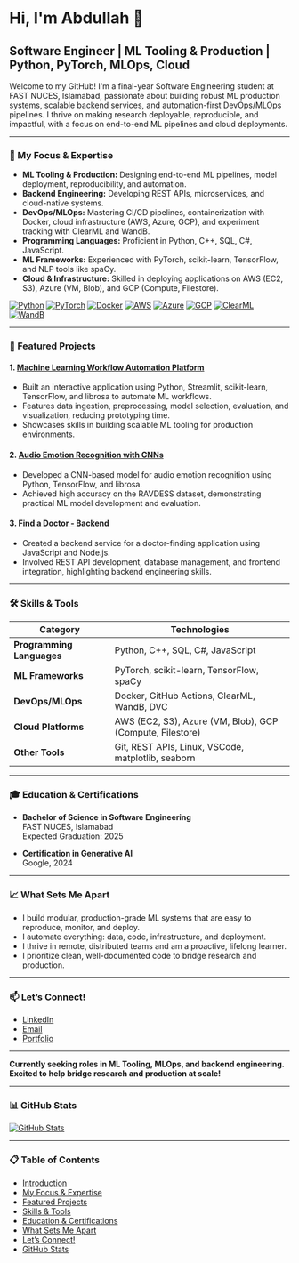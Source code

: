 # Hi, I'm Abdullah 👋

## Software Engineer | ML Tooling & Production | Python, PyTorch, MLOps, Cloud

Welcome to my GitHub! I'm a final-year Software Engineering student at FAST NUCES, Islamabad, passionate about building robust ML production systems, scalable backend services, and automation-first DevOps/MLOps pipelines. I thrive on making research deployable, reproducible, and impactful, with a focus on end-to-end ML pipelines and cloud deployments.

---

### 🌟 My Focus & Expertise

- **ML Tooling & Production:** Designing end-to-end ML pipelines, model deployment, reproducibility, and automation.
- **Backend Engineering:** Developing REST APIs, microservices, and cloud-native systems.
- **DevOps/MLOps:** Mastering CI/CD pipelines, containerization with Docker, cloud infrastructure (AWS, Azure, GCP), and experiment tracking with ClearML and WandB.
- **Programming Languages:** Proficient in Python, C++, SQL, C#, JavaScript.
- **ML Frameworks:** Experienced with PyTorch, scikit-learn, TensorFlow, and NLP tools like spaCy.
- **Cloud & Infrastructure:** Skilled in deploying applications on AWS (EC2, S3), Azure (VM, Blob), and GCP (Compute, Filestore).

[![Python](https://img.shields.io/badge/Python-3776AB?style=for-the-badge&logo=python&logoColor=white)](https://www.python.org/)
[![PyTorch](https://img.shields.io/badge/PyTorch-%23EE4C2C.svg?style=for-the-badge&logo=PyTorch&logoColor=white)](https://pytorch.org/)
[![Docker](https://img.shields.io/badge/Docker-2CA5E0?style=for-the-badge&logo=docker&logoColor=white)](https://www.docker.com/)
[![AWS](https://img.shields.io/badge/AWS-%23FF9900.svg?style=for-the-badge&logo=amazon-aws&logoColor=white)](https://aws.amazon.com/)
[![Azure](https://img.shields.io/badge/Azure-0078D4?style=for-the-badge&logo=microsoftazure&logoColor=white)](https://azure.microsoft.com/)
[![GCP](https://img.shields.io/badge/Google%20Cloud%20Platform-4285F4?style=for-the-badge&logo=google-cloud&logoColor=white)](https://cloud.google.com/)
[![ClearML](https://img.shields.io/badge/ClearML-3572A5?style=for-the-badge&logo=clearml&logoColor=white)](https://clear.ml/)
[![WandB](https://img.shields.io/badge/WandB-8BE0A6?style=for-the-badge&logo=wandb&logoColor=white)](https://wandb.ai/)

---

### 🚀 Featured Projects

#### 1. [Machine Learning Workflow Automation Platform](https://github.com/Abdullah9213/ml-workflow-automation)
- Built an interactive application using Python, Streamlit, scikit-learn, TensorFlow, and librosa to automate ML workflows.
- Features data ingestion, preprocessing, model selection, evaluation, and visualization, reducing prototyping time.
- Showcases skills in building scalable ML tooling for production environments.

#### 2. [Audio Emotion Recognition with CNNs](https://github.com/Abdullah9213/audio-emotion-recognition)
- Developed a CNN-based model for audio emotion recognition using Python, TensorFlow, and librosa.
- Achieved high accuracy on the RAVDESS dataset, demonstrating practical ML model development and evaluation.

#### 3. [Find a Doctor - Backend](https://github.com/Abdullah9213/findadoctor-backend)
- Created a backend service for a doctor-finding application using JavaScript and Node.js.
- Involved REST API development, database management, and frontend integration, highlighting backend engineering skills.

---

### 🛠️ Skills & Tools

| **Category**          | **Technologies**                                      |
|-----------------------|------------------------------------------------------|
| **Programming Languages** | Python, C++, SQL, C#, JavaScript                   |
| **ML Frameworks**     | PyTorch, scikit-learn, TensorFlow, spaCy           |
| **DevOps/MLOps**      | Docker, GitHub Actions, ClearML, WandB, DVC        |
| **Cloud Platforms**   | AWS (EC2, S3), Azure (VM, Blob), GCP (Compute, Filestore) |
| **Other Tools**       | Git, REST APIs, Linux, VSCode, matplotlib, seaborn |

---

### 🎓 Education & Certifications

- **Bachelor of Science in Software Engineering**  
  FAST NUCES, Islamabad  
  Expected Graduation: 2025

- **Certification in Generative AI**  
  Google, 2024

---

### 📈 What Sets Me Apart

- I build modular, production-grade ML systems that are easy to reproduce, monitor, and deploy.
- I automate everything: data, code, infrastructure, and deployment.
- I thrive in remote, distributed teams and am a proactive, lifelong learner.
- I prioritize clean, well-documented code to bridge research and production.

---

### 📫 Let’s Connect!

- [LinkedIn](https://linkedin.com/in/Abdullah9213)
- [Email](mailto:your.email@example.com)
- [Portfolio](https://yourportfolio.com)

---

**Currently seeking roles in ML Tooling, MLOps, and backend engineering. Excited to help bridge research and production at scale!**

---

### 📊 GitHub Stats

[![GitHub Stats](https://github-readme-stats.vercel.app/api?username=Abdullah9213&show_icons=true)](https://github.com/anuraghazra/github-readme-stats)

---

### 📋 Table of Contents

- [Introduction](#hi-im-abdullah-)
- [My Focus & Expertise](#-my-focus--expertise)
- [Featured Projects](#-featured-projects)
- [Skills & Tools](#-skills--tools)
- [Education & Certifications](#-education--certifications)
- [What Sets Me Apart](#-what-sets-me-apart)
- [Let’s Connect!](#-lets-connect)
- [GitHub Stats](#-github-stats)
